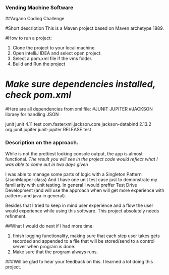 ### Vending Machine Software
##Argano Coding Challenge

#Short description
This is a Maven project based on Maven archetype 1889.

#How to run a project: 
1. Clone the project to your local machine.
2. Open intelliJ IDEA and select open project.
3. Select a pom.xml file if the vms folder.
4. Build and Run the project
# *Make sure dependencies installed, check pom.xml* 

#Here are all dependencies from xml file:
#JUNIT JUPITER
#JACKSON libraey for handling JSON

  <dependencies>
    <dependency>
      <groupId>junit</groupId>
      <artifactId>junit</artifactId>
      <version>4.11</version>
      <scope>test</scope>
    </dependency>
    <dependency>
      <groupId>com.fasterxml.jackson.core</groupId>
      <artifactId>jackson-databind</artifactId>
      <version>2.13.2</version>
    </dependency>
    <dependency>
      <groupId>org.junit.jupiter</groupId>
      <artifactId>junit-jupiter</artifactId>
      <version>RELEASE</version>
      <scope>test</scope>
    </dependency>
  </dependencies>
  
  
### Description on the approach.
While is not the prettiest looking console output, the app is almost functional.
*The result you will see in the project code would reflect what I was able to come out in two days given*

I was able to manage some parts of logic with a Singleton Pattern (JsonMapper class)
And I have one unit test case just to demonstrate my familiarity with unit testing. In general I would preffer Test Drive Development (and will use the approach when will get more experience with patterns and java in general).

Besides that I tried to keep in mind user experience and a flow the user would experience while using this software. 
This project absolutely needs refinment.

##What I would do next if I had more time: 
1. finish logging functionality, making sure that each step user takes gets recorded and appended to a file that will be stored/send to a control server when program is done.
2. Make sure that the program always runs.

###Will be glad to hear your feedback on this. I learned a lot doing this project.
  
  
